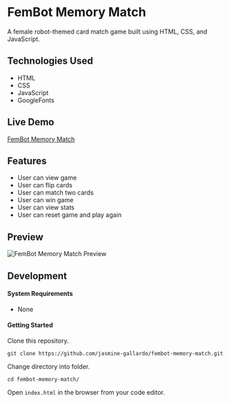 # FemBot Memory Match
A female robot-themed card match game built using HTML, CSS, and JavaScript.

## Technologies Used
- HTML
- CSS
- JavaScript
- GoogleFonts

## Live Demo

[FemBot Memory Match](https://memory-match.jasminegallardo.com/ "FemBot Memory Match")

## Features

- User can view game
- User can flip cards
- User can match two cards
- User can win game
- User can view stats
- User can reset game and play again

## Preview
![FemBot Memory Match Preview](assets/images/preview-memory-match.gif "FemBot Memory Match Preview")

## Development

#### System Requirements
- None

#### Getting Started

Clone this repository.
``` shell
git clone https://github.com/jasmine-gallardo/fembot-memory-match.git
```

Change directory into folder.
```shell
cd fembot-memory-match/
```

Open `index.html` in the browser from your code editor.
